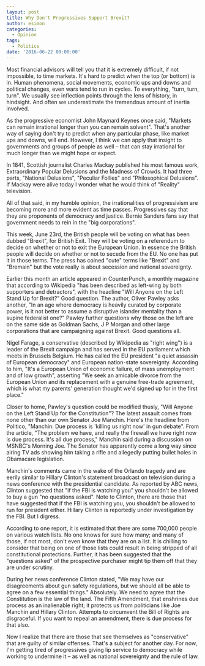```yaml
---
layout: post
title: Why Don't Progressives Support Brexit?
author: esimon
categories:
  - Opinion
tags:
  - Politics
date: '2016-06-22 00:00:00'
---
```

Most financial advisors will tell you that it is extremely difficult, if not impossible, to time markets. It's hard to predict when the top (or bottom) is in. Human phenomena, social movements, economic ups and downs and political changes, even wars tend to run in cycles. To everything, "turn, turn, turn". We usually see inflection points through the lens of history, in hindsight. And often we underestimate the tremendous amount of inertia involved. 

As the progressive economist John Maynard Keynes once said, "Markets can remain irrational longer than you can remain solvent". That's another way of saying don't try to predict when any particular phase, like market ups and downs, will end. However, I think we can apply that insight to governments and groups of people as well – that can stay irrational for much longer than we might hope or expect. 

In 1841, Scottish journalist Charles Mackay published his most famous work, Extraordinary Popular Delusions and the Madness of Crowds. It had three parts, "National Delusions", "Peculiar Follies" and "Philosophical Delusions". If Mackay were alive today I wonder what he would think of "Reality" television. 

All of that said, in my humble opinion, the irrationalities of progressivism are becoming more and more evident as time passes. Progressives say that they are proponents of democracy and justice. Bernie Sanders fans say that government needs to rein in the "big corporations". 

This week, June 23rd, the British people will be voting on what has been dubbed "Brexit", for British Exit. They will be voting on a referendum to decide on whether or not to exit the European Union. In essence the British people will decide on whether or not to secede from the EU. No one has put it in those terms. The press has coined "cute" terms like "Brexit" and "Bremain" but the vote really is about secession and national sovereignty. 

Earlier this month an article appeared in CounterPunch, a monthly magazine that according to Wikipedia "has been described as left-wing by both supporters and detractors", with the headline "Will Anyone on the Left Stand Up for Brexit?" Good question. The author, Oliver Pawley asks another, "In an age where democracy is heavily curated by corporate power, is it not better to assume a disruptive islander mentality than a supine federalist one?" Pawley further questions why those on the left are on the same side as Goldman Sachs, J P Morgan and other large corporations that are campaigning against Brexit. Good questions all. 

Nigel Farage, a conservative (described by Wikipedia as "right wing") is a leader of the Brexit campaign and has served in the EU parliament which meets in Brussels Belgium. He has called the EU president "a quiet assassin of European democracy" and European nation-state sovereignty. According to him, "It's a European Union of economic failure, of mass unemployment and of low growth", asserting "We seek an amicable divorce from the European Union and its replacement with a genuine free-trade agreement, which is what my parents' generation thought we'd signed up for in the first place." 

Closer to home, Pawley's question could be modified thusly, "Will Anyone on the Left Stand Up for the Constitution"? The latest assault comes from none other than our own Senator Joe Manchin. Here's the headline from Politico, "Manchin: Due process is 'killing us right now' in gun debate". From the article, "The problem we have, and really the firewall we have right now is due process. It's all due process," Manchin said during a discussion on MSNBC's Morning Joe. The Senator has apparently come a long way since airing TV ads showing him taking a rifle and allegedly putting bullet holes in Obamacare legislation. 

Manchin's comments came in the wake of the Orlando tragedy and are eerily similar to Hillary Clinton's statement broadcast on television during a news conference with the presidential candidate. As reported by ABC news, Clinton suggested that "if the FBI is watching you" you shouldn't be allowed to buy a gun "no questions asked". Note to Clinton, there are those that have suggested that if the FBI is watching you, you shouldn't be allowed to run for president either. Hillary Clinton is reportedly under investigation by the FBI. But I digress. 

According to one report, it is estimated that there are some 700,000 people on various watch lists. No one knows for sure how many; and many of those, if not most, don't even know that they are on a list. It is chilling to consider that being on one of those lists could result in being stripped of all constitutional protections. Further, it has been suggested that the "questions asked" of the prospective purchaser might tip them off that they are under scrutiny. 

During her news conference Clinton stated, "We may have our disagreements about gun safety regulations, but we should all be able to agree on a few essential things." Absolutely. We need to agree that the Constitution is the law of the land. The Fifth Amendment, that enshrines due process as an inalienable right; it protects us from politicians like Joe Manchin and Hillary Clinton. Attempts to circumvent the Bill of Rights are disgraceful. If you want to repeal an amendment, there is due process for that also. 

Now I realize that there are those that see themselves as "conservative" that are guilty of similar offenses. That's a subject for another day. For now, I'm getting tired of progressives giving lip service to democracy while working to undermine it – as well as national sovereignty and the rule of law. 

